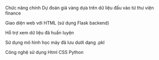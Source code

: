Chức năng chính
Dự đoán giá vàng dựa trên dữ liệu đầu vào từ thư viện finance

Giao diện web với HTML (sử dụng Flask backend)

Hỗ trợ xem dữ liệu đã huấn luyện

Sử dụng mô hình học máy đã lưu dưới dạng .pkl

Công nghệ sử dụng
Html
CSS
Python
